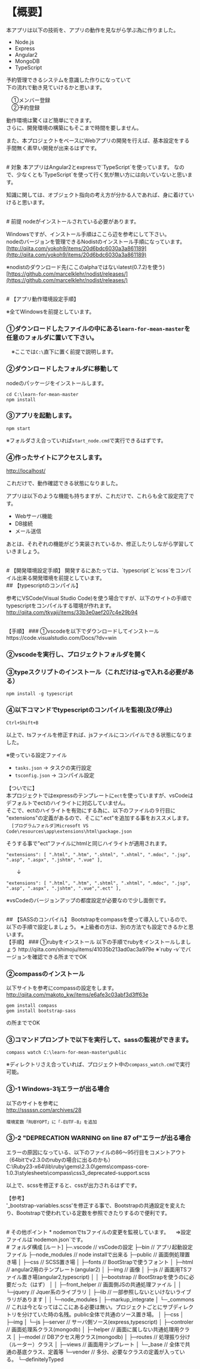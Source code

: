# 【概要】

本アプリは以下の技術を、アプリの動作を見ながら学ぶ為に作りました。

* Node.js
* Express
* Angular2
* MongoDB
* TypeScript


予約管理できるシステムを意識した作りになっていて  
下の流れで動き見ていけるかと思います。

　①メンバー登録  
　②予約登録

動作環境は驚くほど簡単にできます。  
さらに、開発環境の構築にもそこまで時間を要しません。

また、本プロジェクトをベースにWebアプリの開発を行えば、基本設定をする手間無く素早い開発が出来るはずです。

<br>
# 対象
本アプリはAngular2とexpressで`TypeScript`を使っています。
なので、少なくとも`TypeScript`を使って行く気が無い方には向いていないと思います。

知識に関しては、オブジェクト指向の考え方が分かる人であれば、身に着けていけると思います。


<br>
# 前提
nodeがインストールされている必要があります。

Windowsですが、インストール手順はここら辺を参考にして下さい。  
nodeのバージョンを管理できるNodistのインストール手順になっています。  
[http://qiita.com/yokoh9/items/20d6bdc6030a3a861189](http://qiita.com/yokoh9/items/20d6bdc6030a3a861189)

※nodistのダウンロード先(ここのalphaではないlatest(0.7.2)を使う)  
[https://github.com/marcelklehr/nodist/releases/](https://github.com/marcelklehr/nodist/releases/)

<br>
# 【アプリ動作環境設定手順】

※全てWindowsを前提としています。

### ①ダウンロードしたファイルの中にある`learn-for-mean-master`を任意のフォルダに置いて下さい。  
　※ここでは`C:\`直下に置く前提で説明します。

### ②ダウンロードしたフォルダに移動して
nodeのパッケージをインストールします。

```
cd C:\learn-for-mean-master
npm install
```

### ③アプリを起動します。

```
npm start
```
※フォルダさえ合っていれば`start_node.cmd`で実行できるはずです。

### ④作ったサイトにアクセスします。  
[http://localhost/](http://localhost/)


これだけで、動作確認できる状態になりました。

アプリは以下のような機能も持ちますが、これだけで、これらも全て設定完了です。
* Webサーバ機能
* DB接続
* メール送信

あとは、それぞれの機能がどう実装されているか、修正したりしながら学習していきましょう。

<br>
# 【開発環境設定手順】
開発するにあたっては、`typescript`と`scss`をコンパイル出来る開発環境を前提としています。

<br>
## 【typescriptのコンパイル】

参考にVSCode(Visual Studio Code)を使う場合ですが、以下のサイトの手順でtypescriptをコンパイルする環境が作れます。  
http://qiita.com/tkyaji/items/33b3e0aef207c4e29b94  

<br>
【手順】  
### ①vscodeを以下でダウンロードしてインストール
https://code.visualstudio.com/Docs/?dv=win


### ②vscodeを実行し、プロジェクトフォルダを開く

### ③typeスクリプトのインストール（これだけは-gで入れる必要がある）
```
npm install -g typescript
```

### ④以下コマンドでtypescriptのコンパイルを監視(及び停止)
```
Ctrl+Shift+B
```
以上で、tsファイルを修正すれば、jsファイルにコンパイルできる状態になりました。  

※使っている設定ファイル
* `tasks.json` -> タスクの実行設定
* `tsconfig.json` -> コンパイル設定

【ついでに】  
本プロジェクトではexpressのテンプレートに`ect`を使っていますが、vsCodeはデフォルトでectのハイライトに対応していません。  
そこで、ectのハイライトを有効にする為に、以下のファイルの９行目に "extensions"の定義があるので、そこに".ect"を追加する事をおススメします。  
　`[プログラムフォルダ]Microsoft VS Code\resources\app\extensions\html\package.json  `

そうする事で"ect"ファイルにhtmlと同じハイライトが適用されます。
```
"extensions": [ ".html", ".htm", ".shtml", ".xhtml", ".mdoc", ".jsp", ".asp", ".aspx", ".jshtm", ".vue" ],
```
　　↓
```
"extensions": [ ".html", ".htm", ".shtml", ".xhtml", ".mdoc", ".jsp", ".asp", ".aspx", ".jshtm", ".vue",".ect" ],
```
※vsCodeのバージョンアップの都度設定が必要なので少し面倒です。

<br>
## 【SASSのコンパイル】
Bootstrapをcompassを使って導入しているので、以下の手順で設定しましょう。  
※上級者の方は、別の方法でも設定できるかと思います。

<br>
【手順】
### ①rubyをインストール  
以下の手順でrubyをインストールしましょう  
http://qiita.com/shimoju/items/41035b213ad0ac3a979e  
※`ruby -v`でバージョンを確認できる所まででOK
 
### ②compassのインストール  
以下サイトを参考にcompassの設定をします。  
http://qiita.com/makoto_kw/items/e6afe3c03abf3d3ff63e  
```
gem install compass
gem install bootstrap-sass
```
の所まででOK


### ③コマンドプロンプトで以下を実行して、sassの監視ができます。
```
compass watch C:\learn-for-mean-master\public
```
※ディレクトリさえ合っていれば、プロジェクト中の`compass_watch.cmd`で実行可能。

### ③-1 Windows-31jエラーが出る場合  
以下のサイトを参考に  
http://sssssn.com/archives/28
```
環境変数「RUBYOPT」に「-EUTF-8」を追加
```

### ③-2 "DEPRECATION WARNING on line 87 of"エラーが出る場合
エラーの原因になっている、以下のファイルの86～95行目をコメントアウト（64bitでv2.3.0のrubyの場合に出るのかも）  
C:\Ruby23-x64\lib\ruby\gems\2.3.0\gems\compass-core-1.0.3\stylesheets\compass\css3\_deprecated-support.scss

以上で、scssを修正すると、cssが出力されるはずです。

【参考】  
'_bootstrap-variables.scss'を修正する事で、Bootstrapの共通設定を変えたり、Bootstrapで使われている定数を参照できたりするので便利です。

<br>
# その他ポイント
* nodemonでtsファイルの変更を監視しています。  
　⇒設定ファイルは`nodemon.json`です。

<br>
# フォルダ構成
[ルート]  
├─.vscode			// vsCodeの設定  
├─bin				// アプリ起動設定ファイル  
├─node_modules	// node installで出来る  
├─public			// 画面側処理置き場  
│  ├─css			// SCSS置き場  
│  ├─fonts		// BootStrapで使うフォント  
│  ├─html		// angular2用のテンプレート(angular2)  
│  ├─img			// 画像  
│  ├─js			// 画面用TSファイル置き場(angular2,typescript)  
│  │  ├─bootstrap	// BootStrapを使うのに必要だった（はず）  
│  │  ├─front_helper	// 画面側JSの共通処理ファイル  
│  │  └─jquery		// Jquer系のライブラリ  
│  ├─lib				// 一部参照しないといけないライブラリがあります  
│  │  └─node_modules  
│  ├─markup_integrate  
│  └─_commons		// これは今となってはここにある必要は無い。プロジェクトごとにサブディレクトリを分けていた時の名残。public全体で共通のソース置き場。  
│      ├─css  
│      ├─img  
│      └─js  
├─server				// サーバ側ソース(express,typescript)  
│  ├─controler		// 画面処理系クラス(mongodb)  
│  ├─helper			// 画面に属しない共通処理用クラス  
│  ├─model			// DBアクセス用クラス(mongodb)  
│  ├─routes			// 処理振り分け（ルーター）クラス  
│  ├─views			// 画面用テンプレート  
│  └─_base			// 全体で共通の基底クラス、定義等  
└─vender				// 多分、必要なクラスの定義が入っている。  
    └─definitelyTyped  
